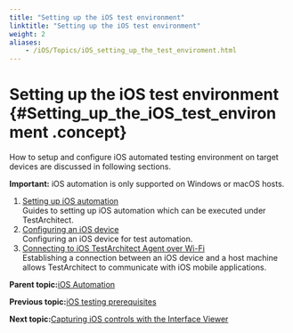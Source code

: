 ```yaml
--- 
title: "Setting up the iOS test environment"
linktitle: "Setting up the iOS test environment"
weight: 2
aliases: 
    - /iOS/Topics/iOS_setting_up_the_test_enviroment.html
---
```

# Setting up the iOS test environment {#Setting_up_the_iOS_test_environment .concept}

How to setup and configure iOS automated testing environment on target devices are discussed in following sections.

**Important:** iOS automation is only supported on Windows or macOS hosts.

1.  [Setting up iOS automation](../../iOS/Topics/iOS_setting_up_automation.html)  
Guides to setting up iOS automation which can be executed under TestArchitect.
2.  [Configuring an iOS device](../../iOS/Topics/iOS_setting_up_installation_target_devices.html)  
Configuring an iOS device for test automation.
3.  [Connecting to iOS TestArchitect Agent over Wi-Fi](../../iOS/Topics/iOS_connecting_to_host_machine.html)  
Establishing a connection between an iOS device and a host machine allows TestArchitect to communicate with iOS mobile applications.

**Parent topic:**[iOS Automation](../../iOS/Topics/iOS_automation_def.html)

**Previous topic:**[iOS testing prerequisites](../../iOS/Topics/iOS_prerequisite.html)

**Next topic:**[Capturing iOS controls with the Interface Viewer](../../iOS/Topics/iOS_capturing_interface.html)

